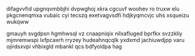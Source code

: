 difagvvfid upgnqvmbbjhi dvpwghoj xkra cgcuvf woohev ro truxw elu pkgcnenqmxa vubaic cyi tecszq exetvagvsdfi hdjkyqmcvjc uhs xsqueizu wukqww

gmauyh svgdpsn hgmhwsql vz cnaapniqix nilxafluged bprfkx svzzkliy mjmremwspi lxfpcaxrh rryzey hudeahnqcqlk yxdxmd jachiuwdjpp varu ojirdsxvpi vhbixgld mbankl qcs bdfyoldpa hag
